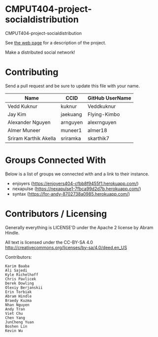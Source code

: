 CMPUT404-project-socialdistribution
===================================

CMPUT404-project-socialdistribution

See [the web page](https://uofa-cmput404.github.io/general/project.html) for a description of the project.

Make a distributed social network!

Contributing
============

Send a pull request and be sure to update this file with your name.

| Name|CCID|GitHub UserName|
| -------- | ------- | --------|
|Vedd Kuknur|kuknur| Veddkuknur|
|Jay Kim | jaekuang | Flying-Kimbo|
| Alexander Nguyen | arnguyen | alexrnguyen |
|Almer Muneer|muneer1| almer18|
|Sriram Karthik Akella|sriramka|skarthik7|

Groups Connected With
============
Below is a list of groups we connected with and a link to their instance.
- enjoyers (https://enjoyers404-cfbb8f9455f1.herokuapp.com/)
- nexapulse (https://nexapulse1-7fbca99d2d7b.herokuapp.com/)
- syntax (https://for-andy-8702738a0985.herokuapp.com/)

Contributors / Licensing
========================

Generally everything is LICENSE'D under the Apache 2 license by Abram Hindle.

All text is licensed under the CC-BY-SA 4.0 http://creativecommons.org/licenses/by-sa/4.0/deed.en_US

Contributors:

    Karim Baaba
    Ali Sajedi
    Kyle Richelhoff
    Chris Pavlicek
    Derek Dowling
    Olexiy Berjanskii
    Erin Torbiak
    Abram Hindle
    Braedy Kuzma
    Nhan Nguyen 
    Andy Tran
    Viet Chu
    Chen Yang
    JunCheng Yuan
    Boshen Lin
    Kevin Wu
